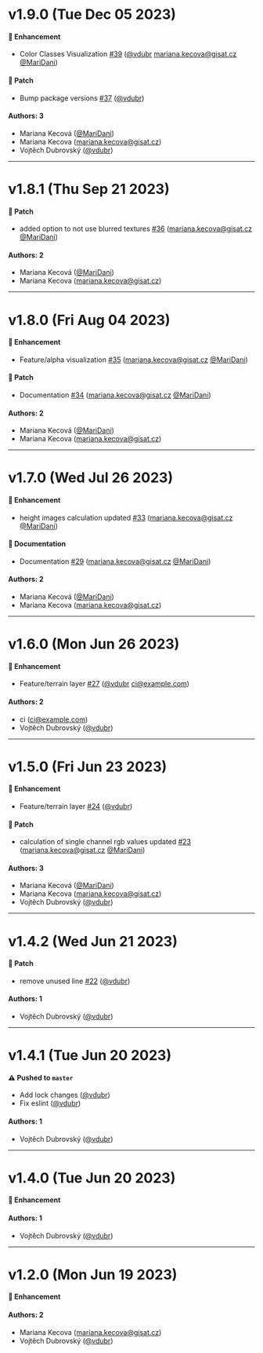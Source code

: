# v1.9.0 (Tue Dec 05 2023)

#### 🚀 Enhancement

- Color Classes Visualization [#39](https://github.com/gisat-panther/deck.gl-geotiff/pull/39) ([@vdubr](https://github.com/vdubr) mariana.kecova@gisat.cz [@MariDani](https://github.com/MariDani))

#### 🐾 Patch

- Bump package versions [#37](https://github.com/gisat-panther/deck.gl-geotiff/pull/37) ([@vdubr](https://github.com/vdubr))

#### Authors: 3

- Mariana Kecová ([@MariDani](https://github.com/MariDani))
- Mariana Kecova (mariana.kecova@gisat.cz)
- Vojtěch Dubrovský ([@vdubr](https://github.com/vdubr))

---

# v1.8.1 (Thu Sep 21 2023)

#### 🐾 Patch

- added option to not use blurred textures [#36](https://github.com/gisat-panther/deck.gl-geotiff/pull/36) (mariana.kecova@gisat.cz [@MariDani](https://github.com/MariDani))

#### Authors: 2

- Mariana Kecová ([@MariDani](https://github.com/MariDani))
- Mariana Kecova (mariana.kecova@gisat.cz)

---

# v1.8.0 (Fri Aug 04 2023)

#### 🚀 Enhancement

- Feature/alpha visualization [#35](https://github.com/gisat-panther/deck.gl-geotiff/pull/35) (mariana.kecova@gisat.cz [@MariDani](https://github.com/MariDani))

#### 🐾 Patch

- Documentation [#34](https://github.com/gisat-panther/deck.gl-geotiff/pull/34) (mariana.kecova@gisat.cz [@MariDani](https://github.com/MariDani))

#### Authors: 2

- Mariana Kecová ([@MariDani](https://github.com/MariDani))
- Mariana Kecova (mariana.kecova@gisat.cz)

---

# v1.7.0 (Wed Jul 26 2023)

#### 🚀 Enhancement

- height images calculation updated [#33](https://github.com/gisat-panther/deck.gl-geotiff/pull/33) (mariana.kecova@gisat.cz [@MariDani](https://github.com/MariDani))

#### 📝 Documentation

- Documentation [#29](https://github.com/gisat-panther/deck.gl-geotiff/pull/29) (mariana.kecova@gisat.cz [@MariDani](https://github.com/MariDani))

#### Authors: 2

- Mariana Kecová ([@MariDani](https://github.com/MariDani))
- Mariana Kecova (mariana.kecova@gisat.cz)

---

# v1.6.0 (Mon Jun 26 2023)

#### 🚀 Enhancement

- Feature/terrain layer [#27](https://github.com/gisat-panther/deck.gl-geotiff/pull/27) ([@vdubr](https://github.com/vdubr) ci@example.com)

#### Authors: 2

- ci (ci@example.com)
- Vojtěch Dubrovský ([@vdubr](https://github.com/vdubr))

---

# v1.5.0 (Fri Jun 23 2023)

#### 🚀 Enhancement

- Feature/terrain layer [#24](https://github.com/gisat-panther/deck.gl-geotiff/pull/24) ([@vdubr](https://github.com/vdubr))

#### 🐾 Patch

- calculation of single channel rgb values updated [#23](https://github.com/gisat-panther/deck.gl-geotiff/pull/23) (mariana.kecova@gisat.cz [@MariDani](https://github.com/MariDani))

#### Authors: 3

- Mariana Kecová ([@MariDani](https://github.com/MariDani))
- Mariana Kecova (mariana.kecova@gisat.cz)
- Vojtěch Dubrovský ([@vdubr](https://github.com/vdubr))

---

# v1.4.2 (Wed Jun 21 2023)

#### 🐾 Patch

- remove unused line [#22](https://github.com/gisat-panther/deck.gl-geotiff/pull/22) ([@vdubr](https://github.com/vdubr))

#### Authors: 1

- Vojtěch Dubrovský ([@vdubr](https://github.com/vdubr))

---

# v1.4.1 (Tue Jun 20 2023)

#### ⚠️ Pushed to `master`

- Add lock changes ([@vdubr](https://github.com/vdubr))
- Fix eslint ([@vdubr](https://github.com/vdubr))

#### Authors: 1

- Vojtěch Dubrovský ([@vdubr](https://github.com/vdubr))

---

# v1.4.0 (Tue Jun 20 2023)

#### 🚀 Enhancement


#### Authors: 1

- Vojtěch Dubrovský ([@vdubr](https://github.com/vdubr))

---

# v1.2.0 (Mon Jun 19 2023)

#### 🚀 Enhancement


#### Authors: 2

- Mariana Kecova (mariana.kecova@gisat.cz)
- Vojtěch Dubrovský ([@vdubr](https://github.com/vdubr))
